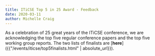 ```yaml
---
title: ITiCSE Top 5 in 25 Award - Feedback
date: 2020-03-11
author: Michelle Craig
---
```


As a celebration of 25 great years of the ITiCSE conference, we are acknowledging the top five regular conference papers and the top five working group reports. The two lists of finalists are [**here**]({{"/events/iticse/top5finalists.html" | absolute_url}}). 
